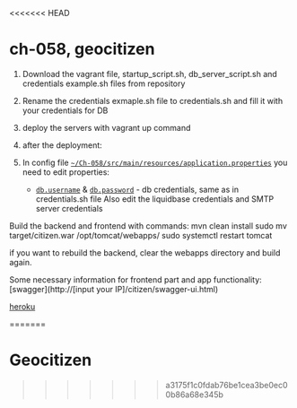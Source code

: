 <<<<<<< HEAD
# ch-058, geocitizen

1. Download the vagrant file, startup_script.sh, db_server_script.sh and credentials example.sh files from repository
2. Rename the credentials exmaple.sh file to credentials.sh and fill it with your credentials for DB
3. deploy the servers with vagrant up command
4. after the deployment:

5. In config file [`~/Ch-058/src/main/resources/application.properties`](https://git.io/vA4Sw)
	you need to edit properties:
	 * [`db.username`](https://git.io/vARyo) & [`db.password`](https://git.io/vARyK) - db credentials, same as in credentials.sh file
  Also edit the liquidbase credentials and SMTP server credentials

  Build the backend and frontend with commands:
mvn clean install
sudo mv target/citizen.war /opt/tomcat/webapps/
sudo systemctl restart tomcat 

if you want to rebuild the backend, clear the webapps directory and build again.


Some necessary information for frontend part and app functionality:
[swagger](http://[input your IP]/citizen/swagger-ui.html)

[heroku](https://geocitizen.herokuapp.com)  
  

=======
# Geocitizen
>>>>>>> a3175f1c0fdab76be1cea3be0ec00b86a68e345b

